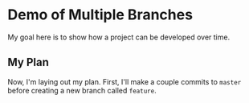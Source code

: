 # Demo of Multiple Branches

My goal here is to show how a project can be developed over time.

## My Plan

Now, I'm laying out my plan.  First, I'll make a couple commits to `master`
before creating a new branch called `feature`.
